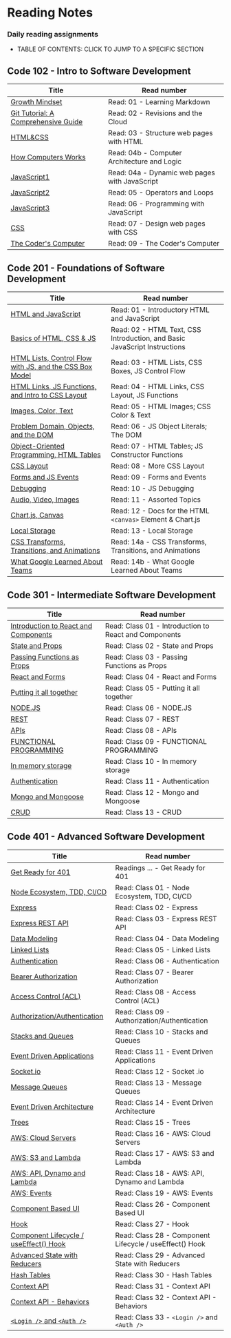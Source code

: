 # Reading Notes

### Daily reading assignments

- TABLE OF CONTENTS: CLICK TO JUMP TO A SPECIFIC SECTION

## Code 102 - Intro to Software Development


| Title                                           | Read number                                   |
| ----------------------------------------------- | --------------------------------------------- |
| [Growth Mindset ](Growth.md)                    | Read: 01 - Learning Markdown                  |
| [Git Tutorial: A Comprehensive Guide](Guide.md) | Read: 02 - Revisions and the Cloud            |
| [HTML&CSS](readhtmlcss.md)                      | Read: 03 - Structure web pages with HTML      |
| [How Computers Works](HCW.md)                   | Read: 04b - Computer Architecture and Logic   |
| [JavaScript1](js.md)                            | Read: 04a - Dynamic web pages with JavaScript |
| [JavaScript2](js2.md)                           | Read: 05 - Operators and Loops                |
| [JavaScript3](js3.md)                           | Read: 06 - Programming with JavaScript        |
| [CSS](css.md)                                   | Read: 07 - Design web pages with CSS          |
| [The Coder's Computer](TCC.md)                  | Read: 09 - The Coder's Computer               |


## Code 201 - Foundations of Software Development


| Title                                                                  | Read number                                                               |
| ---------------------------------------------------------------------- | ------------------------------------------------------------------------- |
| [HTML and JavaScript](htmljava.md)                                     | Read: 01 - Introductory HTML and JavaScript                               |
| [Basics of HTML, CSS & JS](class-02.md)                                | Read: 02 - HTML Text, CSS Introduction, and Basic JavaScript Instructions |
| [HTML Lists, Control Flow with JS, and the CSS Box Model](class-03.md) | Read: 03 - HTML Lists, CSS Boxes, JS Control Flow                         |
| [HTML Links, JS Functions, and Intro to CSS Layout](class-04.md)       | Read: 04 - HTML Links, CSS Layout, JS Functions                           |
| [Images, Color, Text](class-05.md)                                     | Read: 05 - HTML Images; CSS Color & Text                                  |
| [Problem Domain, Objects, and the DOM](class-06.md)                    | Read: 06 - JS Object Literals; The DOM                                    |
| [Object-Oriented Programming, HTML Tables](class-07.md)                | Read: 07 - HTML Tables; JS Constructor Functions                          |
| [CSS Layout](class-08.md)                                              | Read: 08 - More CSS Layout                                                |
| [Forms and JS Events](class-09.md)                                     | Read: 09 - Forms and Events                                               |
| [Debugging](class-10.md)                                               | Read: 10 - JS Debugging                                                   |
| [Audio, Video, Images](class-11.md)                                    | Read: 11 - Assorted Topics                                                |
| [Chart.js, Canvas](class-12.md)                                        | Read: 12 - Docs for the HTML `<canvas>` Element & Chart.js                |
| [Local Storage](class-13.md)                                           | Read: 13 - Local Storage                                                  |
| [CSS Transforms, Transitions, and Animations](class-14a.md)            | Read: 14a - CSS Transforms, Transitions, and Animations                   |
| [What Google Learned About Teams](class-14b.md)                        | Read: 14b - What Google Learned About Teams                               |


## Code 301 - Intermediate Software Development


| Title                                                   | Read number                                           |
| ------------------------------------------------------- | ----------------------------------------------------- |
| [Introduction to React and Components](301/Class-01.md) | Read: Class 01 - Introduction to React and Components |
| [State and Props](301/Class-02.md)                      | Read: Class 02 - State and Props                      |
| [Passing Functions as Props](301/Class-03.md)           | Read: Class 03 - Passing Functions as Props           |
| [React and Forms](301/Class-04.md)                      | Read: Class 04 - React and Forms                      |
| [Putting it all together](301/Class-05.md)              | Read: Class 05 - Putting it all together              |
| [NODE.JS](301/Class-06.md)                              | Read: Class 06 - NODE.JS                              |
| [REST](301/Class-07.md)                                 | Read: Class 07 - REST                                 |
| [APIs](301/Class-08.md)                                 | Read: Class 08 - APIs                                 |
| [FUNCTIONAL PROGRAMMING](301/Class-09.md)               | Read: Class 09 - FUNCTIONAL PROGRAMMING               |
| [In memory storage](301/Class-10.md)                    | Read: Class 10 - In memory storage                    |
| [Authentication](301/Class-11.md)                       | Read: Class 11 - Authentication                       |
| [Mongo and Mongoose](301/Class-12.md)                   | Read: Class 12 - Mongo and Mongoose                   |
| [CRUD](301/Class-13.md)                                 | Read: Class 13 - CRUD                                 |


## Code 401 - Advanced Software Development


| Title                                                   | Read number                                           |
| ------------------------------------------------------- | ----------------------------------------------------- |
| [Get Ready for 401](401/401.md) | Readings ... - Get Ready for 401 |
| [Node Ecosystem, TDD, CI/CD](401/Class-01.md) | Read: Class 01 - Node Ecosystem, TDD, CI/CD |
| [Express](401/Class-02.md) | Read: Class 02 - Express |
| [Express REST API](401/Class-03.md) | Read: Class 03 - Express REST API |
| [Data Modeling](401/Class-04.md) | Read: Class 04 - Data Modeling |
| [Linked Lists](401/Class-05.md) | Read: Class 05 - Linked Lists |
| [Authentication](401/Class-06.md) | Read: Class 06 - Authentication|
| [Bearer Authorization](401/Class-07.md) | Read: Class 07 - Bearer Authorization|
| [Access Control (ACL)](401/Class-08.md) | Read: Class 08 - Access Control (ACL)|
| [Authorization/Authentication](401/Class-09.md) | Read: Class 09 - Authorization/Authentication|
| [Stacks and Queues](401/Class-10.md) | Read: Class 10 - Stacks and Queues|
| [Event Driven Applications](401/Class-11.md) | Read: Class 11 - Event Driven Applications|
| [Socket.io](401/Class-12.md) | Read: Class 12 - Socket .io|
| [Message Queues](401/Class-13.md) | Read: Class 13 - Message Queues|
| [Event Driven Architecture](401/Class-14.md) | Read: Class 14 - Event Driven Architecture|
| [Trees](401/Class-15.md) | Read: Class 15 - Trees|
| [AWS: Cloud Servers](401/Class-16.md) | Read: Class 16 - AWS: Cloud Servers|
| [AWS: S3 and Lambda](401/Class-17.md) | Read: Class 17 - AWS: S3 and Lambda|
| [AWS: API, Dynamo and Lambda](401/Class-18.md) | Read: Class 18 - AWS: API, Dynamo and Lambda|
| [AWS: Events](401/Class-19.md) | Read: Class 19 - AWS: Events|
| [Component Based UI](401/Class-26.md) | Read: Class 26 - Component Based UI|
| [Hook](401/Class-27.md) | Read: Class 27 - Hook|
| [Component Lifecycle / useEffect() Hook](401/Class-28.md) | Read: Class 28 - Component Lifecycle / useEffect() Hook|
| [Advanced State with Reducers](401/Class-29.md) | Read: Class 29 - Advanced State with Reducers|
| [Hash Tables](401/Class-30.md) | Read: Class 30 - Hash Tables|
| [Context API](401/Class-31.md) | Read: Class 31 - Context API|
| [Context API - Behaviors](401/Class-32.md) | Read: Class 32 - Context API - Behaviors|
| [`<Login />` and `<Auth />`](401/Class-33.md) | Read: Class 33 - `<Login />` and `<Auth />`|